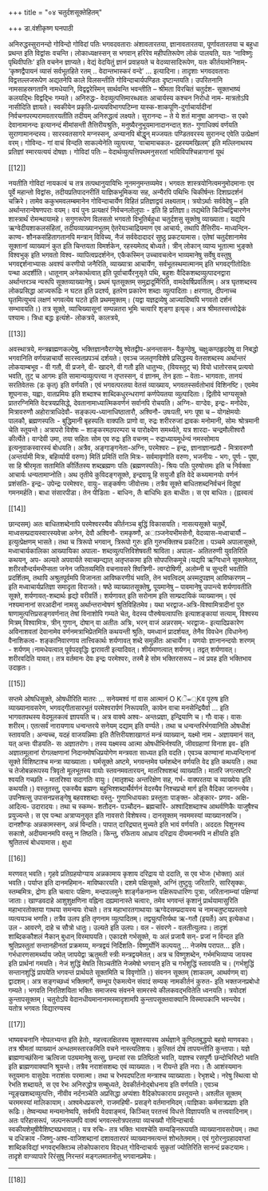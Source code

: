 +++
title = "०४ चतुर्दशसूक्तेहितम्"

+++
डा.वंशीकृष्ण घनपाठी

अनिरुद्धस्सुरानन्दो गोविन्दो गोविदां पतिः
भगवदवताराः  अंशावतारतया,  ज्ञानावतारतया,  पूर्णावतारतया  च 
बहुधा प्रथन्त इति विद्वांसः वचन्ति। लोकाध्यक्षस्सन् स भगवान् हरिरेव 
महीपतिरूपेण लोकं पालयति, यतः ‘नाविष्णुः पृथिवीपतिः’ इति वचनेन 
ज्ञाप्यते।  वेद्यं  वेदयितुं  ज्ञानं  प्रवाहयते  च  वेदव्यासादिरूपेण,  यतः 
कीर्तयामोनिशम्- ‘कृष्णद्वैपायनं व्यासं सर्वभूतहिते रतम् .. वेदान्तभास्करं 
वन्दे’ ... इत्यादिना।
तादृशाः भगवदवताराः विद्वत्तल्लजरूपेण अद्यतनेपि काले विलसन्तीति 
गोविन्दाचार्यपण्डितः  दृष्टान्तयति।  उपरितनानि  नामसाहस्रगतानि 
नामधेयानि, विद्वद्वरेस्मिन् सार्थवन्ति भवन्तीति – श्रीमता विरचितं चतुर्दश-
सूक्तभाष्यं कलयद्भिः विद्वद्भिः गम्यते।
अनिरुद्धः- वेदव्युत्पत्तिमारब्धवतः आचार्यस्य कश्चन निरोधो नाम-
मात्रतोऽपि  नासीदिति  ज्ञायते।  स्वकीयेन  प्रकृति-प्रत्ययविभागपटिम्ना 
यास्क-शाकपूणि-दुर्गाचार्यादीनां  निर्वचनपरम्परामवतारयतीति  तदीयम् 
अनिरुद्धत्वं लक्ष्यते।
सुरानन्दः – ते ये शतं मानुषा आनन्दाः- स एको देवानामानन्दः 
इत्यानन्दं  मीमांसन्ती  तैत्तिरीयश्रुतिः,  मनुष्यैरनुभूयमानादानन्दात्  शत-
गुणाधिक्यं वर्णयति सुराणामानन्दस्य। सारस्वतसागरे मग्नस्सन्, अन्यानपि 
बोद्धॄन् मज्जयतः पण्डितवरस्य सुरानन्द एवेति उत्प्रेक्षणं वरम्।
गोविन्दः- गां वाचं विन्दति साकल्येनेति व्युत्पत्त्या, ‘वाचामाचकल-
द्रहस्यमखिलम्’ इति मल्लिनाथस्य प्रतिज्ञां स्मारयत्ययं दोषज्ञः।
गोविदां पतिः – वेदार्थव्युत्पत्तिपथमनुसरतां भाविविपश्चिन्नागानां यूथं 

[[12]]

नयतीति गोविदां नायकत्वं च तत्र तत्पथानुयायिभिः नूनमनुमन्तव्यमेव।
भगवतः  शास्त्रयोनित्वमनुमोदमानाः  एव  पूर्वे  महान्तो  विद्वांसः, 
तदीयप्रतिपादनरीतिं याज्ञिकभूमिकया सह, अन्यैरपि पथिभिः चिकीर्षन्तः 
दिशाप्रदर्शनं चक्रिरे। तामेव ककुभमवलम्बमानेन गोविन्दाचार्येण विहितं 
प्रतिज्ञाद्वयं लक्ष्यताम्।
त्रयोऽर्थाः सर्ववेदेषु – इति अर्थान्तरान्वेषणपराः वयम्।
वयं पुनः प्रत्यक्षरं निर्वचनलोलुपाः - इति हि प्रतिज्ञा॥
तद्यथेति  किञ्चिद्विचारणेन  शास्त्रार्थं  रोमन्थायामहे।  सगुणरूपेण 
विलसतो  भगवतो  विभूतिर्बहुधा  चतुर्दशसु  सूक्तेषु  व्याख्याता।  यद्यपि 
ऋग्वेदीयशाकलसंहितां,  तदीयव्याख्यानभूतम्  ऐतरेयञ्चाद्रियमाण  एव 
आचार्यः, तथापि तैत्तिरीय- माध्यन्दिन- काण्व- शौनकसंहितागतानपि 
मन्त्रान् विविच्य, नैजं सर्ववेदादादरं सुष्ठु प्रकटयामास। एतेषां चतुर्दशानामेव 
सूक्तानां व्याख्यानं कुत इति चिन्तयता विमर्शकेन, रहस्यमेतद् बोध्यते। 
त्रीन्  लोकान्  व्याप्य  भूतात्मा  भुङ्क्ते  विश्वभुक्  इति  भगवतो  विश्व-
व्यापित्वप्रदर्शनेन,  एकैकस्मिन्  उच्चावचत्वेन  भाव्यमानेषु  सर्वेषु  वस्तुषु 
भगवद्दर्शनाभ्यासः  अवश्यं  करणीयो  जनैरिति,  व्याख्यात्रा  आचार्येण, 
सर्वभूतस्थमात्मानम्  इति  भगवद्गीतोदितः  पन्था  अदर्शीति।  धातूनाम् 
अनेकार्थत्वात् इति पूर्वाचार्यैरनुसृते पथि, बहुशः वैदिकशब्दव्युत्पादनद्वारा 
अर्थान्तरञ्च न्यरूपि सूक्तव्याख्यानेषु। 
प्रथमं घृतसूक्तम् समुद्रादूर्मिरिति, वामदेवर्षिप्रवर्तितम्। अत्र घृतशब्दस्य 
लोकप्रसिद्धा आज्यरूढिः न घटत इति प्रदर्श्य, इतरेण प्रकारेण शब्दाः 
व्युत्पादिताः। क्षरणात्, दीपनाच्च घृतमित्युभयं लक्षणं भगवत्येव घटते इति 
प्रथममुक्तम्। (यद्वा यज्ञद्रव्येषु आज्यादिष्वपि भगवतो दर्शनं सम्भावयति।) 
तत्र सूक्ते, व्याचिख्यासूनां सम्पन्नतरा भूमिः चत्वारि शृङ्गा इत्यृक्। अत्र 
श्रीमतस्सत्त्वोद्रेकं  पश्यामः।  त्रिधा  बद्धः  इत्यंशे-  लोकत्रये,  कालत्रये, 

[[13]]

अवस्थात्रये, मन्त्रब्राह्मणकल्पेषु, भक्तिज्ञानवैराग्येषु श्वेतद्वीप-अनन्तासन- 
वैकुण्ठेषु,  चक्षुःकण्ठहृदयेषु  वा  निबद्धो  भगवानिति  वर्णयन्नाचार्यो 
सारस्वतप्रपञ्चं  दर्शयते।  एवञ्च  जलतृणविशेषे  प्रसिद्धस्य  वेतसशब्दस्य 
अर्थान्तरं लोकयाम्बभूव - वी गतौ, वी प्रजने, वी- खादने, वी गतौ इति 
धातुभ्यः, (वियस्तुट् च) वियो धातोरसच् प्रत्ययो भवति, तुट् च आगमः 
इति सामान्यव्युत्पत्त्या न तृप्तस्सन्, वं ज्ञानम्, तेन इताः – वेताः- भागवताः, 
तानयं  सरतिवेतसः  (डः  कृत्)  इति  वर्णयति।  एवं  भगवत्परतया  वेतसं 
व्याख्याय,  भगवतस्सर्वतोभावं  विशिनष्टि।  एवमेव  शूघनासः,  यह्वाः, 
वातप्रमियः इति शब्दाश्च शाब्दिकधुरन्धराणां कर्णपेयतया व्युत्पादिताः। 
द्वितीये भाग्यसूक्ते प्रातरग्निमिति वेदत्रयप्रसिद्धे, देवतानामाध्यात्मिकवर्णनं 
सर्वानपि  रोचयति।  अग्निः-  वाग्देवः,  इन्द्रः-  मनोदेवः,  मित्रावरुणौ 
अहोरात्राधिदेवौ- सङ्कल्प-ध्यानाधिष्ठातारौ, अश्विनौ- उषःपती, भगः पूषा 
च – योगक्षेमयोः पालकौ, ब्रह्मणस्पतिः - बुद्धिमानी बृहस्पतिः वाक्पतिः 
प्राणो वा, रुद्रः शरीररुजां द्रावकः मनोमानी, सोमः श्रोत्रमानी चेति स्तूयन्ते। 
अत्रापरो विशेषः – शाङ्करमठपरम्परा च पारोक्ष्येण समर्थ्यते, यत्र शारदा-
चन्द्रमौलीश्वरौ कीर्त्येते। वाग्देवी उमा, तया सहितः सोम एव रुद्रः इति 
वचनम् – रुद्राध्यायमूर्धन्यं नमस्सोमाय इत्यनुवाकस्वारस्यं बोधयति। 
अत्रैव,  अङ्गाङ्गनेता-अग्निः,  परमेश्वरः  –  इन्द्रः,  ज्ञानाज्ञानप्रदौ  - 
मित्रावरुणौ  (अन्तर्यामी  मित्रः,  बहिर्व्यापी  वरुणः)  मितिं  प्रमितिं  राति 
मित्रः- सर्वमावृणोति वरुणः, भजनीयः - भगः, पूर्णः - पूषा, सा हि श्रीरमृता 
सतामिति  कीर्तितस्य  शब्दब्रह्मणः  पतिः  (ब्रह्मणस्पतिः)-  श्रियः  पतिः 
पुरुषोत्तमः इति च निर्वक्ता आचार्यः धन्यतामाप्नोति।
अथ तृतीये कुविदङ्गसूक्ते, इन्द्रवायू हि सयुजौ इति वेदे कथ्यमानयोः 
वर्णनं प्रशंसति- इन्द्रः- उपेन्द्रः परमेश्वरः, वायुः- सङ्कर्षणः जीवोत्तमः। तत्रैव 
सूक्ते  बाधितशब्दनिर्वचनं  विदुषां  गमनमर्हति।  बाधा  संसारपीडा।  तेन 
पीडिताः - बाधिनः, तैः बाधिभिः इतः बाधीतः। स एव बाधितः। (ह्नस्वत्वं 

[[14]]

छान्दसम्) अतः बाधितशब्देनापि परमेश्वरस्यैव कीर्तनञ्च बुद्धिं विकासयति।
नासत्यसूक्ते चतुर्थे, माध्वसम्प्रदायस्वारस्यवेत्त्रा अनेन, देवौ अश्विनौ- 
रामकृष्णौ,  अाञ्जनेयभीमसेनौ,  वेदव्यास-मध्वाचार्यौ  –  इत्युत्प्रेक्षणम् 
भासते। तथा च त्रिरूपो भगवान्, त्रिरूपो गुरुः इति गुरुभक्तिश्च प्रकटिता।
पञ्चमे  अपालासूक्ते,  मध्वाचार्यकालिका  आख्यायिका  अपाला-
शब्दव्युत्पत्तिविशेषवती श्राविता। अपाला- अतितरुणी युवतिरिति कथयन्, 
अप- अल्यते अपवार्यते स्वाच्छन्द्यात् अतृप्तकामा इति सोपपत्तिकमूचे।यद्यपि 
ऋग्विधाने  सूक्तमेतत्,  शरीरसौन्दर्यमभीप्सता  जनेन  जपितव्यमिति 
वचनावसरे श्वित्रिणी- त्वग्दोषिणी, अलोम्नी च सुन्दरी भवतीति प्रदर्शितम्, 
तथापि  अश्रुतपूर्वमपि  विजानता  आविष्करणीयं  भवति,  तेन  भवत्विदम् 
अस्मदुपज्ञम् आविष्करणम् – इति मध्वाचार्यप्रतिज्ञा समादृता विराजते।
षष्ठे व्याख्यातसूक्तेषु, पूयमानेषु – पावमानेषु उपान्त्ये शर्यणावतीति 
सूक्ते, शर्यणावत्-शब्दार्थः हृद्यो वरीवर्ति। शर्यणावत् इति सरोनाम इति 
साम्प्रदायिकं  व्याख्यानम्।  एवं  नश्यमानानां  सरआदीनां  नामसु 
अर्थान्तरान्वेषणं श्रुतिविहितमेव। यथा भरद्वाज-अत्रि-विश्वामित्रादीनां पुरु
षाणामुत्पत्तिप्रसङ्गवर्णनात्  तेषां  विनाशोपि  गम्यते  चेत्,  वेदस्य 
पौरुषेयत्वापत्तिः इत्याशङ्कायां सत्याम्, विश्वस्य मित्रम् विश्वामित्रः, त्रीन् 
गुणान्,  दोषान्  वा  अतीतः  अत्रिः,  भरन्  वाजं  अन्नरसम्-  भरद्वाजः- 
इत्यादिप्रकारेण  अविनाशवतां देवानामेव  वर्णनमत्राभिप्रेतमिति  कथयन्ती 
श्रुतिः,  यमध्वानं  प्रादर्शयत्,  तेनैव  विवधेन  (विधानेन)  वैनाशिकत्व-
शङ्कानिवारणाय तात्त्विकार्थः शर्यणावत् शब्दे समुन्नीतः आचार्येण। 
यणयोः ज्ञानानन्दयोः शरणम् - शर्यणम्।नामधेयत्वात् पूर्वपदवृद्धिः 
द्वारावती  इत्यादिवत्।  शीर्यमाणत्वात्  शर्यणम्।  तद्वत्  शर्यणावत्। 
शरीरवदिति  यावत्।  तत्र  वर्तमानः  देवः  इन्द्रः  परमेश्वरः,  तस्मै  हे  सोम 
भक्तिरसरूप – त्वं प्रवह इति भक्तिभाव उदाहृतः।

[[15]]

सप्तमे ओषधिसूक्ते, ओषधीरिति मातरः ... सनेयमश्वं गां वास आत्मानं 
O Kॆ᐀्Kव पूरुष इति व्याख्यानावसरेण, भगवद्गीतासारभूतं परमेश्वरार्पणं निरूपयति, 
कायेन वाचा मनसेन्द्रियैर्वा ... इति भागवतपथस्य वेदमूलकत्वं ज्ञापयति 
च। अत्र वाक्ये अश्वः- अन्तःप्रज्ञा, इन्द्रियाणि च। गौः वाक्। वासः 
शरीरम्। एतत्सर्वं नारायणाय धन्वन्तरये सनेयम् दद्याम् इति वर्ण्यते। तथा 
च धन्वन्तरिर्भगवानिति ओषधीशं स्तावयति।
अन्यच्च, यदहं वाजयन्निमाः इति तैत्तिरीयशाखागतं मन्त्रं व्याख्यान्, 
यक्ष्मो नाम - अज्ञायमानं सत्, यत् अन्तः पीडयति- सः अज्ञातरोगः। तस्य 
यक्ष्मस्य  आत्मा  ओषधीभिर्नश्यति,  जीवग्रहाणां  विनाश  इव-  इति 
अज्ञातमूलानां रोगलक्षणानां निदानमोषधिप्रयोगेण मन्त्रवता साध्यत इति 
वदति। एवञ्च काण्वानां माध्यन्दिनानां सूक्ते विशिष्टाश्च मन्त्रा व्याख्याताः।
घर्मसूक्ते अष्टमे, भगवन्तमेव घर्मशब्देन वर्णयति वेद इति कथयति। तथा 
च तेजोबन्नरूपस्य त्रिवृतो मूलभूतस्य वायोः स्तवनमवतारयन्, मातरिश्वशब्दं 
व्याख्याति। मातरि जगत्स्रष्टरि श्वयति गच्छति - मातरिश्वा सदागतिः 
वायुः। (मातृशब्दः अन्तरिक्षेण सह, गर्भ- वाक्परतया च व्याख्येयः इति 
कथयति।)  वस्तुतस्तु,  एकस्यैव  ब्रह्मणः  बहुभिश्शब्दार्थैर्वर्णनं  वेदस्यैव 
निश्चप्रचो  मार्ग  इति  वैदिका  जानन्त्येव।  उपनिषत्सु  उपासनप्रसङ्गेषु 
बहवश्शब्दाः  वस्तु-  गुणाभिधायकाः  प्रस्तुताः  पाङ्क्त-  ओङ्कार-  प्रणव- 
अक्षि-  आदित्य-  उदारादयः।  तथा  च  स्कम्भ-  शतौदन-  पञ्चौदन– 
ब्रह्मचारि- अश्वादिशब्दाश्च आथर्वणिकैः याजुषैश्च प्रयुज्यन्ते। स एव पन्था 
अत्राप्यनुसृत इति नावसरो विशेषस्य।
दानसूक्तम्  नवममस्यां  व्याख्यानस्रजि।  दानशौण्डः  अन्नकामस्सन्, 
अन्नं विन्दति। पापात् दारिद्र्यात् मुच्यते इति भावं वर्णयति। अददतः 
पिशुनस्य  सकाशे,  अदीयमानमपि  वस्तु  न  तिष्ठति।  किन्तु,  रफिताय 
आध्राय दरिद्राय दीयमानमपि न क्षीयति इति श्रुतितत्त्वं बोधयामास। क्षुधा 

[[16]]

मरणवत् भवति। गृहवे प्रतिग्रहयोग्याय अन्नकामाय कृशाय दरिद्राय यो 
ददाति, स एव भोजः (भोक्ता) अलं भवति। पर्याप्त इति दानमहिमान-
माविष्कारयति।
दशमे पक्षिसूक्ते, अग्निं तुष्टुवुः जरितारिः, सारिसृक्कः, स्तम्बमित्रः, द्रोणः 
इति चत्वारः पक्षिणः, मन्दपालमुनेः शार्ङ्गकनाम्नः पक्षिरूपधारिणः पुत्राः, 
जरितानाम्न्यां  पक्षिण्यां  जाताः।  खाण्डवदाहे  आशुशुक्षणिना  वह्निना 
दह्यमानास्ते चत्वारः, तमेव भगवन्तं कृशानुं प्रार्थयामासुरिति महाभारतोक्तया 
गाथया  समन्वयः  रोचते।  तत्र  महाभारतगाथायाः  ऋग्वेदसम्प्रदायस्य  च 
नामचतुष्टयप्रस्तावे  व्यत्ययञ्च  भणति।  तत्रैव  उलप  इति  तृणनाम 
व्युत्पादितम्। तद्व्युत्पत्तिर्यथा ऋ-गतौ (इयर्तेः) अप् इत्येकधा। उल - 
आवरणे, दाहे च सौत्रो धातुः। उल्यते इति उलपः। वल - संवरणे - 
वलतीत्युलपः। तादृशं शाब्दिककौशलं नैकान् बुधान् विस्मापयति।
एकादशे गर्भसूक्ते, यः अलं प्रजायै सन्- प्रजां न विन्दत इति श्रुतिप्रस्तुतां 
सन्तानहीनतां  प्रक्रमय्य,  मन्त्रद्वयं  निर्दिशति-  विष्णुर्योनिं  कल्पयतु  ... 
नेजमेष परापत... इति। गर्भधारणसामर्थ्याय जपेत् जापयेद्वा ऋतुमती स्त्रीः 
मन्त्रद्वयमेतत्। अत्र च विष्णुशब्देन, गर्भमभिव्याप्य जायस्व इति प्रार्थनां 
गमयति। नेजं शुद्धिं मेषति सिञ्चतीति नेजमेषो भगवान् इति च गर्भशुद्धिं 
स्तावयति च। (गर्भशुद्धिं सन्तानशुद्धिं प्रापयेति भगवन्तं प्रार्थयते सूक्तमिति 
च विवृणोति।)
संवनन सूक्तम् (शाकलम्, आथर्वणम् वा) द्वादशम्। अत्र सङ्गच्छध्वं 
भक्तिमार्गे,  सम्भूय  ऐकमत्येन  संवादं  सम्यक्  नामकीर्तनं  कुरुत-  इति 
भक्तजनप्रबोधो गम्यते। भगवति निरतिशयिता भक्तिः समाजस्य संवनने 
सामरस्ये कीलकवद्भवितेति ध्वनयति।
त्रयोदशं  कुन्तापसूक्तम्।  चतुरोऽपि  वेदानधीयमानानामस्मादृशामपि 
कुन्तापसूक्तवाक्यानि विस्मापकानि भवन्त्येव। यतोत्र भगवतः विद्यारण्यस्य 

[[17]]

भाष्यवचनानि  नोपलभ्यन्त  इति  हेतोः,  महत्त्वलक्षितस्य  सूक्तस्यास्य 
अर्थज्ञाने  कुण्ठितबुद्धयो  बहवो  माणवकाः।  तत्र  श्रीमतां  व्याख्यानं 
अन्धतमस्तारकमिति वचने नास्त्यतिशयः। 
कुत्सितं दोषं तापयन्तीति कुन्तापाः। यज्ञे ब्राह्मणाच्छंसिना ऋत्विजा 
पठ्यमानेषु सत्सु, छन्दसां रसः प्रतिष्ठितो भवति, यज्ञश्च रसपूर्णैः छन्दोभिरिष्टो 
भवति इति ब्राह्मणवाक्यानि श्रूयन्ते। तत्रैव नराशंसशब्दः एवं व्याख्यातः। 
न  रीयन्ते  इति  नराः।  तैः  आशंस्यमानः  स्तूयमानः  वासुदेवः  नराशंसः 
परमात्मा। 
तथा च रेभपदघटिता मन्त्राश्च व्याख्याताः। रेभृशब्दे। नरेषु स्थित्वा यो 
रेभति शब्दायते, स एव रेभः अनिरुद्धोत्र सम्बुध्यते, देवकीर्तनोद्बोधनाय इति 
वर्णयति। एवञ्च न्यूङ्खशब्दव्युत्पत्तिः, नीवीव नर्दनञ्चेति अप्रसिद्धा अप्यंशाः 
वैदिकोपकाराय प्रस्तूयन्ते।
अश्लील सूक्तम् चरममस्यां मालिकायाम्। अश्वमेधप्रकरणे, राजमहिषी-
प्रसङ्गे  वर्तमानमिदम्।याज्ञिकाः  कर्ममात्रप्रज्ञाः  इति  रूढिः।  तेष्वन्यथा 
मन्यमानेष्वपि, सर्वमपि वेदवाङ्मयं, किञ्चित् परतत्त्वं विधत्ते विज्ञापयति च 
तत्त्ववादिनाम्। अतः परिहासरूपं, जल्पनरूपमपि वाक्यं भगवत्स्तोत्रपरतया 
व्याचख्यौ गोविन्दाचार्यः स्वकीयशेमुषीवैशिष्ट्यप्रभावात्। यत्र रुचिः- तत्र 
भक्तिः भावश्चेति सम्यङ्निरूपयति व्याख्यानावसरोयम्। तथा च दधिक्राव 
-जिष्णु-अश्व-वाजिशब्दानां दशावतारपरं व्याख्यानमत्यन्तं शोभतेतमाम्। 
एवं गुरोरनुग्रहादवाप्तां शाब्दिकविद्यां भगवद्भक्तिञ्च लोकोपकाराय विदधत् 
गोविन्दाचार्यः सुकृतां ज्योतिरिति सानन्दं प्रकटयामः। 
तादृशे वाग्व्यापारे रिरंसुषु निरन्तरं मङ्गलमातनोतु भगवानप्रमेयः।
*****

[[18]]
